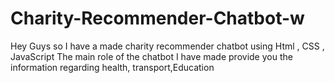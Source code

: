 # Charity-Recommender-Chatbot-w
 Hey Guys so I have a made charity recommender chatbot using Html , CSS , JavaScript  The main role of the chatbot I have made provide you the information regarding health, transport,Education
